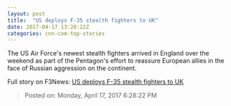 ```yaml
---
layout: post
title:  "US deploys F-35 stealth fighters to UK"
date: 2017-04-17 13:28:22Z
categories: cnn-com-top-stories
---
```


The US Air Force's newest stealth fighters arrived in England over the weekend as part of the Pentagon's effort to reassure European allies in the face of Russian aggression on the continent.


Full story on F3News: [US deploys F-35 stealth fighters to UK](http://www.f3nws.com/n/4vxCSF)

> Posted on: Monday, April 17, 2017 6:28:22 PM
